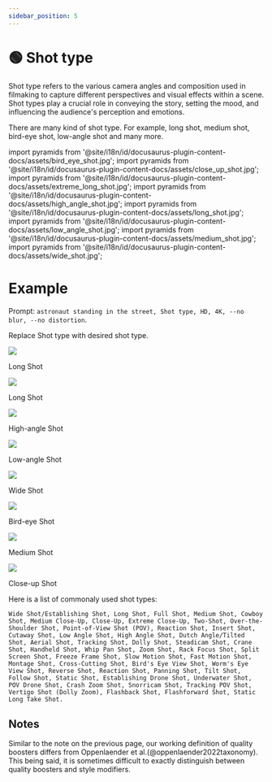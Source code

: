 ```yaml
---
sidebar_position: 5
---
```

# 🟢 Shot type

Shot type refers to the various camera angles and composition used in filmaking to capture different perspectives and visual effects within a scene. Shot types play a crucial role in conveying the story, setting the mood, and influencing the audience's perception and emotions.

There are many kind of shot type. For example, long shot, medium shot, bird-eye shot, low-angle shot and many more.

import pyramids from '@site/i18n/id/docusaurus-plugin-content-docs/assets/bird_eye_shot.jpg';
import pyramids from '@site/i18n/id/docusaurus-plugin-content-docs/assets/close_up_shot.jpg';
import pyramids from '@site/i18n/id/docusaurus-plugin-content-docs/assets/extreme_long_shot.jpg';
import pyramids from '@site/i18n/id/docusaurus-plugin-content-docs/assets/high_angle_shot.jpg';
import pyramids from '@site/i18n/id/docusaurus-plugin-content-docs/assets/long_shot.jpg';
import pyramids from '@site/i18n/id/docusaurus-plugin-content-docs/assets/low_angle_shot.jpg';
import pyramids from '@site/i18n/id/docusaurus-plugin-content-docs/assets/medium_shot.jpg';
import pyramids from '@site/i18n/id/docusaurus-plugin-content-docs/assets/wide_shot.jpg';

# Example

Prompt: `astronaut standing in the street, Shot type, HD, 4K, --no blur, --no distortion`. 

Replace Shot type with desired shot type.

<div>
  <div style={{ display: 'flex', justifyContent: 'center', marginBottom: '40px' }}>
    <div style={{ textAlign: 'center' }}>
      <img src={extreme_long_shot} style={{ width: '250px' }} />
      <p>Long Shot</p>
    </div>
    <div style={{ textAlign: 'center' }}>
      <img src={long_shot} style={{ width: '250px' }} />
      <p>Long Shot</p>
    </div>
    <div style={{ textAlign: 'center' }}>
      <img src={high_angle_shot} style={{ width: '250px' }} />
      <p>High-angle Shot</p>
    </div>
    <div style={{ textAlign: 'center' }}>
      <img src={low_angle_shot} style={{ width: '250px' }} />
      <p>Low-angle Shot</p>
    </div>
  </div>
  <div style={{ display: 'flex', justifyContent: 'center' }}>
    <div style={{ textAlign: 'center' }}>
      <img src={wide_shot} style={{ width: '250px' }} />
      <p>Wide Shot</p>
    </div>
    <div style={{ textAlign: 'center' }}>
      <img src={bird_eye_shot} style={{ width: '250px' }} />
      <p>Bird-eye Shot</p>
    </div>
    <div style={{ textAlign: 'center' }}>
      <img src={medium_shot} style={{ width: '250px' }} />
      <p>Medium Shot</p>
    </div>
    <div style={{ textAlign: 'center' }}>
      <img src={close_up_shot} style={{ width: '250px' }} />
      <p>Close-up Shot</p>
    </div>
  </div>
</div>



Here is a list of commonaly used shot types: 
```text
Wide Shot/Establishing Shot, Long Shot, Full Shot, Medium Shot, Cowboy Shot, Medium Close-Up, Close-Up, Extreme Close-Up, Two-Shot, Over-the-Shoulder Shot, Point-of-View Shot (POV), Reaction Shot, Insert Shot, Cutaway Shot, Low Angle Shot, High Angle Shot, Dutch Angle/Tilted Shot, Aerial Shot, Tracking Shot, Dolly Shot, Steadicam Shot, Crane Shot, Handheld Shot, Whip Pan Shot, Zoom Shot, Rack Focus Shot, Split Screen Shot, Freeze Frame Shot, Slow Motion Shot, Fast Motion Shot, Montage Shot, Cross-Cutting Shot, Bird's Eye View Shot, Worm's Eye View Shot, Reverse Shot, Reaction Shot, Panning Shot, Tilt Shot, Follow Shot, Static Shot, Establishing Drone Shot, Underwater Shot, POV Drone Shot, Crash Zoom Shot, Snorricam Shot, Tracking POV Shot, Vertigo Shot (Dolly Zoom), Flashback Shot, Flashforward Shot, Static Long Take Shot.
```

## Notes

Similar to the note on the previous page, our working definition of quality boosters differs from Oppenlaender et al.(@oppenlaender2022taxonomy). This being said, it is 
sometimes difficult to exactly distinguish between quality boosters and style modifiers.